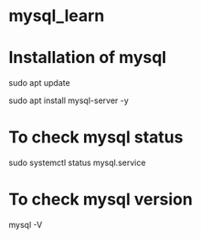 # mysql_learn

# Installation of mysql

sudo apt update

sudo apt install mysql-server -y 

# To check mysql status

sudo systemctl status mysql.service

# To check mysql version

mysql -V